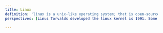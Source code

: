```yaml
---
title: Linux
definition: 'linux is a unix-like operating system; that is open-source, tech agnostic, and community lead, driven and supported'
perspectives: [Linus Torvalds developed the linux kernel is 1991. Some of the more common linux operating systems are: Ubuntu, Redhat, Fedora, Debian, Arch. Linux OS is used on the fastest top 500 supercomputers in the world]

---
```

